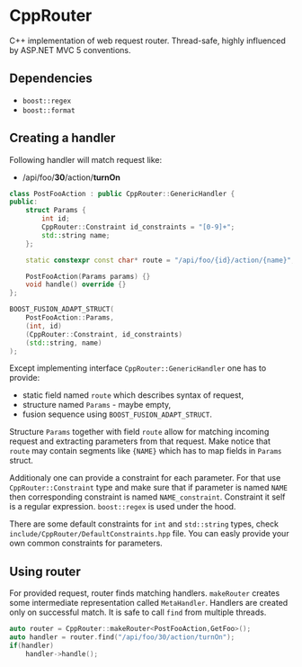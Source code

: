 # CppRouter
C++ implementation of web request router.
Thread-safe, highly influenced by ASP.NET MVC 5 conventions. 

## Dependencies
*  `boost::regex`
*  `boost::format`

## Creating a handler
Following handler will match request like:
*  /api/foo/**30**/action/**turnOn**

```c++
class PostFooAction : public CppRouter::GenericHandler {
public:
    struct Params {
        int id;
        CppRouter::Constraint id_constraints = "[0-9]+";
        std::string name;
    };

    static constexpr const char* route = "/api/foo/{id}/action/{name}";

    PostFooAction(Params params) {}
    void handle() override {}
};

BOOST_FUSION_ADAPT_STRUCT(
    PostFooAction::Params,
    (int, id)
    (CppRouter::Constraint, id_constraints)
    (std::string, name)
);
```

Except implementing interface `CppRouter::GenericHandler` one has to provide:
*  static field named `route` which describes syntax of request, 
*  structure named `Params` - maybe empty,
*  fusion sequence using `BOOST_FUSION_ADAPT_STRUCT`.

Structure `Params` together with field `route` allow for matching incoming request and extracting parameters from that request. Make notice that `route` may contain segments like `{NAME}` which has to map fields in `Params` struct. 

Additionaly one can provide a constraint for each parameter. For that use `CppRouter::Constraint` type and make sure that if parameter is named `NAME` then corresponding constraint is named `NAME_constraint`. Constraint it self is a regular expression. `boost::regex` is used under the hood.

There are some default constraints for `int` and `std::string` types, check `include/CppRouter/DefaultConstraints.hpp` file. You can easly provide your own common constraints for parameters.

## Using router
For provided request, router finds matching handlers. `makeRouter` creates some intermediate representation called `MetaHandler`. Handlers are created only on successful match. It is safe to call `find` from multiple threads. 

```c++
auto router = CppRouter::makeRouter<PostFooAction,GetFoo>();
auto handler = router.find("/api/foo/30/action/turnOn");
if(handler)
    handler->handle();
```
